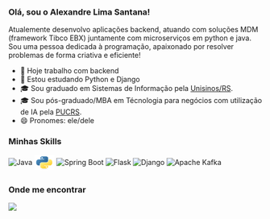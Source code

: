 ### Olá, sou o Alexandre Lima Santana!
Atualemente desenvolvo aplicações backend, atuando com soluções MDM (framework Tibco EBX) juntamente com microserviços em python e java.
Sou uma pessoa dedicada à programação, apaixonado por resolver problemas de forma criativa e eficiente!

- 💼 Hoje trabalho com backend
- 🌱 Estou estudando Python e Django
- 🎓 Sou graduado em Sistemas de Informação pela <a href="https://www.unisinos.br/">Unisinos/RS</a>.
- 🎓 Sou pós-graduado/MBA em Técnologia para negócios com utilização de IA pela <a href="https://www.pucrs.br/">PUCRS</a>.
- 😄 Pronomes: ele/dele

<h3>Minhas Skills</h3>
<div style="display: inline_block">
  <img align="center" alt="Java" height="30" width="40" src="https://raw.githubusercontent.com/jmnote/z-icons/master/svg/java.svg">
  <img align="center" alt="Python" height="30" width="40" src="https://raw.githubusercontent.com/devicons/devicon/master/icons/python/python-original.svg">
  <img align="center" alt="Spring Boot" height="30" width="130" src="https://img.shields.io/badge/SpringBoot-6DB33F?style=flat-square&logo=Spring&logoColor=white">
  <img align="center" alt="Flask" height="30" width="100" src="https://img.shields.io/badge/flask-%23000.svg?style=for-the-badge&logo=flask&logoColor=white">
  <img align="center" alt="Django" height="30" width="100" src="https://img.shields.io/badge/django-%23092E20.svg?style=for-the-badge&logo=django&logoColor=white">
  <img align="center" alt="Apache Kafka" height="30" width="130" src="https://img.shields.io/badge/Apache%20Kafka-000?style=for-the-badge&logo=apachekafka">
<!--  Fonte: https://github.com/Ileriayo/markdown-badges -->  
</div>

  
  ##
  <h3>Onde me encontrar</h3>
<div> 
<!--   <a href="https://www.youtube.com/channel/UC_-uuuZbY0AAt9CViNzvc-Q" target="_blank"><img src="https://img.shields.io/badge/YouTube-FF0000?style=for-the-badge&logo=youtube&logoColor=white" target="_blank"></a>
  <a href="https://instagram.com/rafaballerini" target="_blank"><img src="https://img.shields.io/badge/-Instagram-%23E4405F?style=for-the-badge&logo=instagram&logoColor=white" target="_blank"></a>
 	<a href="https://www.twitch.tv/rafaballerinii" target="_blank"><img src="https://img.shields.io/badge/Twitch-9146FF?style=for-the-badge&logo=twitch&logoColor=white" target="_blank"></a>
 <a href="https://discord.gg/wagxzStdcR" target="_blank"><img src="https://img.shields.io/badge/Discord-7289DA?style=for-the-badge&logo=discord&logoColor=white" target="_blank"></a> 
  <a href = "mailto:contatorafaballerini@gmail.com"><img src="https://img.shields.io/badge/-Gmail-%23333?style=for-the-badge&logo=gmail&logoColor=white" target="_blank"></a> -->
  <a href="https://www.linkedin.com/in/alexandrelsantana/" target="_blank"><img src="https://img.shields.io/badge/-LinkedIn-%230077B5?style=for-the-badge&logo=linkedin&logoColor=white" target="_blank"></a> 
  
</div>

<!--
<div align="center">
  <h3><b>📍 Profile Visitor Count</b></h3>
</div>
<p align="center">
  <img
    src="https://profile-counter.glitch.me/alexandrelsantana/count.svg"
    alt="Ilustração do número de visitantes no perfil"
  />
</p>
-->
